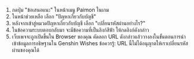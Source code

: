 1) กดปุ่ม "ข้อเสนอแนะ" ในหน้าเมนู Paimon ในเกม
2) ในหน้าช่วยเหลือ เลือก "ปัญหาเกี่ยวกับบัญชี"
3) หลังจากเข้าสู่หมวดปัญหาเกี่ยวกับบัญชี เลือก "เปลี่ยนรหัสผ่านอย่างไร?"
4) ในข้อความระบบตอบกลับมา จะมีข้อความที่เป็นลิงก์สีฟ้า ให้กดลิงก์ดังกล่าว
5) เว็บเพจจะถูกเปิดขึ้นใน Browser ของคุณ คัดลอก URL ดังกล่าวแล้ววางลงในขั้นตอนการนำเข้าข้อมูลการอธิษฐานใน Genshin Wishes
   ข้อควรรู้: URL นี้ไม่ได้อนุญาตให้เราเปลี่ยนรหัสผ่านของคุณได้